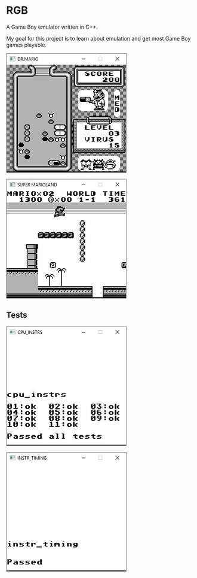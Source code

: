 # RGB

A Game Boy emulator written in C++. 

My goal for this project is to learn about emulation and get most Game Boy games playable.

![](/screenshots/dr_mario.jpg)

![](/screenshots/super_mario_land.jpg)

## Tests

![](/screenshots/blargg_cpu_instrs.jpg)

![](/screenshots/blargg_instr_timing.jpg)
